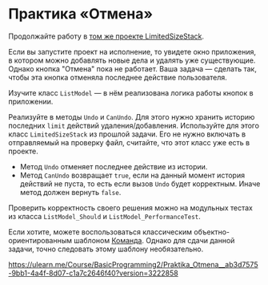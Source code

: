 
 <h1><span class="slide__title">
Практика «Отмена» </span></h1>

<p>Продолжайте работу в <a href="/Exercise/StudentZip?courseId=BasicProgramming2&amp;slideId=ab3d7575-9bb1-4a4f-8d07-c1a7c2646f40">том же проекте LimitedSizeStack</a>.</p>
<p>Если вы запустите проект на исполнение, то увидете окно приложения, в котором можно добавлять новые дела и удалять уже существующие.
Однако кнопка "Отмена" пока не работает. Ваша задача — сделать так, чтобы эта кнопка отменяла последнее действие пользователя.</p>
<p>Изучите класс <code>ListModel</code> — в нём реализована логика работы кнопок в приложении.</p>
<p>Реализуйте в методы <code>Undo</code> и <code>CanUndo</code>.
Для этого нужно хранить историю последних <code>limit</code> действий удаления/добавления.
Используйте для этого класс <code>LimitedSizeStack</code> из прошлой задачи. 
Его не нужно включать в отправляемый на проверку файл, считайте, что этот класс уже есть в проекте.</p>
<ul>
<li>Метод <code>Undo</code> отменяет последнее действие из истории.</li>
<li>Метод <code>CanUndo</code> возвращает <code>true</code>, если на данный момент история действий не пуста, то есть если вызов <code>Undo</code> будет корректным. Иначе метод должен вернуть <code>false</code>.</li>
</ul>
<p>Проверить корректность своего решения можно на модульных тестах из класса <code>ListModel_Should</code> и <code>ListModel_PerformanceTest</code>.</p>
<p>Если хотите, можете воспользоваться классическим объектно-ориентированным шаблоном <a href="https://en.wikipedia.org/wiki/Command_pattern" target="_blank">Команда</a>.
Однако для сдачи данной задачи, точно следовать этому шаблону необязательно.</p>

https://ulearn.me/Course/BasicProgramming2/Praktika_Otmena__ab3d7575-9bb1-4a4f-8d07-c1a7c2646f40?version=3222858

